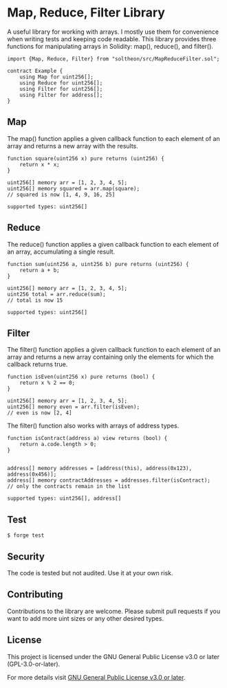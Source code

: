 # Map, Reduce, Filter Library
A useful library for working with arrays. I mostly use them for convenience when writing tests and keeping code readable. This library provides three functions for manipulating arrays in Solidity: map(), reduce(), and filter().

```solidity
import {Map, Reduce, Filter} from "soltheon/src/MapReduceFilter.sol";

contract Example {
    using Map for uint256[];
    using Reduce for uint256[];
    using Filter for uint256[];
    using Filter for address[];
}
```

## Map
The map() function applies a given callback function to each element of an array and returns a new array with the results. 


```solidity
function square(uint256 x) pure returns (uint256) {
    return x * x;
}

uint256[] memory arr = [1, 2, 3, 4, 5];
uint256[] memory squared = arr.map(square);
// squared is now [1, 4, 9, 16, 25]
```

`supported types: uint256[]`

## Reduce
The reduce() function applies a given callback function to each element of an array, accumulating a single result.

```solidity
function sum(uint256 a, uint256 b) pure returns (uint256) {
    return a + b;
}

uint256[] memory arr = [1, 2, 3, 4, 5];
uint256 total = arr.reduce(sum);
// total is now 15
```
`supported types: uint256[]`

## Filter
The filter() function applies a given callback function to each element of an array and returns a new array containing only the elements for which the callback returns true.
```solidity
function isEven(uint256 x) pure returns (bool) {
    return x % 2 == 0;
}

uint256[] memory arr = [1, 2, 3, 4, 5];
uint256[] memory even = arr.filter(isEven);
// even is now [2, 4]
```

The filter() function also works with arrays of address types.

```solidity
function isContract(address a) view returns (bool) {
    return a.code.length > 0;
}


address[] memory addresses = [address(this), address(0x123), address(0x456)];
address[] memory contractAddresses = addresses.filter(isContract);
// only the contracts remain in the list
```
`supported types: uint256[], address[]`


## Test

```shell
$ forge test
```

## Security

The code is tested but not audited. Use it at your own risk.

## Contributing

Contributions to the library are welcome. Please submit pull requests if you want to add more uint sizes or any other desired types.

## License

This project is licensed under the GNU General Public License v3.0 or later (GPL-3.0-or-later).

For more details visit [GNU General Public License v3.0 or later](https://www.gnu.org/licenses/gpl-3.0.en.html).
